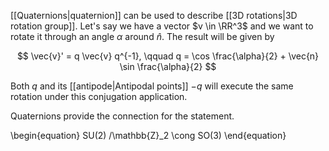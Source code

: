 [[Quaternions|quaternion]] can be used to describe [[3D rotations|3D rotation group]]. Let's say we have a vector $v \in \RR^3$ and we want to rotate it through an angle $\alpha$ around $\hat{n}$. The result will be given by

$$
\vec{v}' = q \vec{v} q^{-1}, \qquad q = \cos \frac{\alpha}{2} + \vec{n} \sin \frac{\alpha}{2}
$$

Both $q$ and its [[antipode|Antipodal points]] $-q$ will execute the same rotation under this conjugation application.


Quaternions provide the connection for the statement.

\begin{equation}
SU(2) /\mathbb{Z}_2 \cong SO(3)
\end{equation}